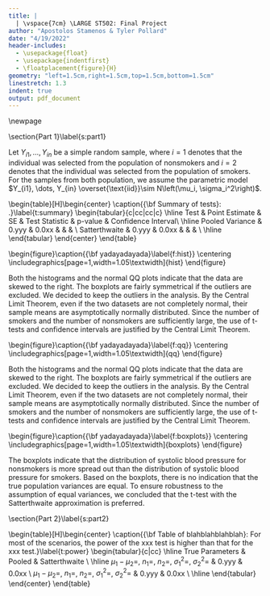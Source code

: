 ```yaml
---
title: |
  | \vspace{7cm} \LARGE ST502: Final Project
author: "Apostolos Stamenos & Tyler Pollard"
date: "4/19/2022"
header-includes:
  - \usepackage{float}
  - \usepackage{indentfirst}
  - \floatplacement{figure}{H}
geometry: "left=1.5cm,right=1.5cm,top=1.5cm,bottom=1.5cm"
linestretch: 1.3
indent: true
output: pdf_document
---
```



\newpage

\section{Part 1}\label{s:part1}

Let $Y_{i1}, \dots, Y_{in}$ be a simple random sample, where $i=1$ denotes that the individual was selected from the population of nonsmokers and $i=2$ denotes that the individual was selected from the population of smokers. For the samples from both population, we assume the parametric model $Y_{i1}, \dots, Y_{in} \overset{\text{iid}}\sim N\left(\mu_i, \sigma_i^2\right)$.

\begin{table}[H]\begin{center}
\caption{{\bf Summary of tests}: .}\label{t:summary}
\begin{tabular}{c|cc|cc|c} \hline
Test & Point Estimate & SE & Test Statistic & p-value & Confidence Interval\\ \hline
Pooled Variance & 0.yyy & 0.0xx & & & \\
Satterthwaite & 0.yyy & 0.0xx & & & \\ \hline
\end{tabular}
\end{center}
\end{table}

\begin{figure}\caption{{\bf yadayadayada}\label{f:hist}}
\centering 
\includegraphics[page=1,width=1.05\textwidth]{hist}
\end{figure}

Both the histograms and the normal QQ plots indicate that the data are skewed to the right. The boxplots are fairly symmetrical if the outliers are excluded. We decided to keep the outliers in the analysis. By the Central Limit Theorem, even if the two datasets are not completely normal, their sample means are asymptotically normally distributed. Since the number of smokers and the number of nonsmokers are sufficiently large, the use of t-tests and confidence intervals are justified by the Central Limit Theorem. 

\begin{figure}\caption{{\bf yadayadayada}\label{f:qq}}
\centering 
\includegraphics[page=1,width=1.05\textwidth]{qq}
\end{figure}

Both the histograms and the normal QQ plots indicate that the data are skewed to the right. The boxplots are fairly symmetrical if the outliers are excluded. We decided to keep the outliers in the analysis. By the Central Limit Theorem, even if the two datasets are not completely normal, their sample means are asymptotically normally distributed. Since the number of smokers and the number of nonsmokers are sufficiently large, the use of t-tests and confidence intervals are justified by the Central Limit Theorem. 

\begin{figure}\caption{{\bf yadayadayada}\label{f:boxplots}}
\centering 
\includegraphics[page=1,width=1.05\textwidth]{boxplots}
\end{figure}

The boxplots indicate that the distribution of systolic blood pressure for nonsmokers is more spread out than the distribution of systolic blood pressure for smokers. Based on the boxplots, there is no indication that the true population variances are equal. To ensure robustness to the assumption of equal variances, we concluded that the t-test with the Satterthwaite approximation is preferred.

\section{Part 2}\label{s:part2}

\begin{table}[H]\begin{center}
\caption{{\bf Table of blahblahblahblah}: For most of the scenarios, the power of the xxx test is higher than that for the xxx test.}\label{t:power}
\begin{tabular}{c|cc} \hline
True Parameters & Pooled & Satterthwaite \\ \hline
$\mu_1-\mu_2=$, $n_1=$, $n_2=$, $\sigma_1^2=$, $\sigma_2^2=$ & 0.yyy & 0.0xx  \\
$\mu_1-\mu_2=$, $n_1=$, $n_2=$, $\sigma_1^2=$, $\sigma_2^2=$ & 0.yyy & 0.0xx \\ \hline
\end{tabular}
\end{center}
\end{table}
